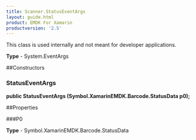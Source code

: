 ```yaml
---
title: Scanner.StatusEventArgs
layout: guide.html 
product: EMDK For Xamarin 
productversion: '2.5' 
---
```

This class is used internally and not meant for developer applications.

**Type** - System.EventArgs

##Constructors
### StatusEventArgs 
**public StatusEventArgs (Symbol.XamarinEMDK.Barcode.StatusData p0);**

##Properties

###P0

        

**Type** - Symbol.XamarinEMDK.Barcode.StatusData


